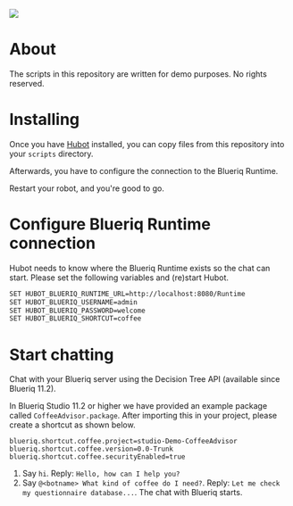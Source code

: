 [![][logo]][website] 

# About

The scripts in this repository are written for demo purposes. No rights reserved.

# Installing

Once you have [Hubot](https://hubot.github.com/) installed, you can copy 
files from this repository into your `scripts` directory. 

Afterwards, you have to configure the connection to the Blueriq Runtime.

Restart your robot, and you're good to go.

# Configure Blueriq Runtime connection

Hubot needs to know where the Blueriq Runtime exists so the chat can start. 
Please set the following variables and (re)start Hubot. 

```bash
SET HUBOT_BLUERIQ_RUNTIME_URL=http://localhost:8080/Runtime
SET HUBOT_BLUERIQ_USERNAME=admin
SET HUBOT_BLUERIQ_PASSWORD=welcome
SET HUBOT_BLUERIQ_SHORTCUT=coffee
```

# Start chatting

Chat with your Blueriq server using the Decision Tree API (available since Blueriq 11.2).

In Blueriq Studio 11.2 or higher we have provided an example package called `CoffeeAdvisor.package`.
After importing this in your project, please create a shortcut as shown below.

```
blueriq.shortcut.coffee.project=studio-Demo-CoffeeAdvisor
blueriq.shortcut.coffee.version=0.0-Trunk
blueriq.shortcut.coffee.securityEnabled=true
```

1. Say `hi`. Reply: `Hello, how can I help you?`
2. Say `@<botname> What kind of coffee do I need?`. Reply: `Let me check my questionnaire database...`. The chat with Blueriq starts.

[logo]: https://www.blueriq.com/wp-content/uploads/2018/07/BLUERIQ-rgb-logo-kleur-gradient-PNG-300x111.png
[website]: http://www.blueriq.com